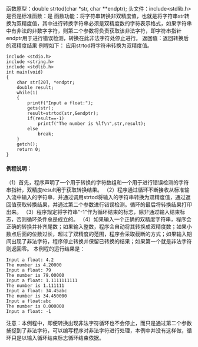 函数原型：double strtod(char *str, char **endptr); 
头文件：include<stdlib.h>
是否是标准函数：是
函数功能：将字符串转换非双精度值，也就是将字符串str转换为双精度值，其中进行转换字符串必须是双精度数的字符表示格式，如果字符串中有非法的非数字字符，则第二个参数将负责获取该非法字符，即字符串指针endptr用于进行错误检测，转换在此非法字符处停止进行。
返回值：返回转换后的双精度结果
例程如下： 应用strtod将字符串转换为双精度值。
```  
include <stdio.h> 
include <string.h>
include <stdlib.h> 
int main(void) 
{ 
    char str[20], *endptr;
    double result;
    while(1)
    {
        printf("Input a float:");
        gets(str);
        result=strtod(str,&endptr);
        if(result==-1)
            printf("The number is %lf\n",str,result);
        else
            break;
    }
    getch();
    return 0;
}
```
#### 例程说明：
（1）首先，程序声明了一个用于转换的字符数组和一个用于进行错误检测的字符串指针，双精度result用于获取转换结果。
（2）程序通过循环不断接收从标准输入流中输入的字符串，并通过调用strtod将输入的字符串转换为双精度值，通过返回值获取转换结果，并通过第二个参数进行错误检测。循环的最后将转换结果打印出来。
（3）程序规定将字符串"-1"作为循环结束的标志，除非通过输入结束标志，否则循环条件总是成立的。
（4）如果输入一个正确的双精度字符串，程序会正确的转换并补齐尾数；如果输入整数，程序会自动将其转换成双精度数；如果小数点后面的位数过长，超过了双精度的范围，程序会采取截断的方式；如果输入期间出现了非法字符，程序停止转换并保留已转换的结果；如果第一个就是非法字符则返回零。
本例程的运行结果是：
```  
Input a float: 4.2
The number is 4.20000
Input a float: 79
The number is 79.00000
Input a float: 1.1111111111
The number is 1.111111
Input a float: 34.45abc
The number is 34.450000
Input a float:abc
The number is 0.000000
Input a float: -1
```
注意：本例程中，即便转换出现非法字符循环也不会停止，而只是通过第二个参数捕捉到了非法字符，可以编写程序对非法字符进行处理，本例中并没有这样做，循环只是以输入循环结束标志循环结束依据。